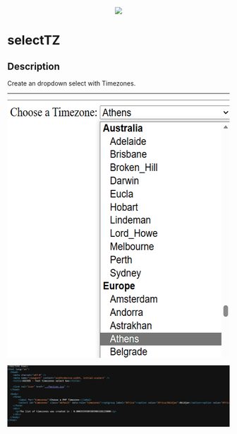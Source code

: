 <p align="center"><img src="https://dl.ascoos.com/images/ascoos.png" height=120 /></p>

# selectTZ

## Description

Create an dropdown select with Timezones.

***

<p align="center"><img src="https://github.com/ascoos/selectTZ/blob/main/screenshot/select-timezones.png" height=584 /></p>

<p align="center"><img src="https://github.com/ascoos/selectTZ/blob/main/screenshot/select-timezones-generated-html-code.png" /></p>
